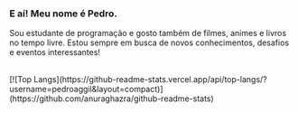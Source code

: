 ### E aí! Meu nome é Pedro.

Sou estudante de programação e gosto também de filmes, animes e livros no tempo livre.
Estou sempre em busca de novos conhecimentos, desafios e eventos interessantes!

<br>

<div>
  [![Top Langs](https://github-readme-stats.vercel.app/api/top-langs/?username=pedroaggil&layout=compact)](https://github.com/anuraghazra/github-readme-stats)
<div>
